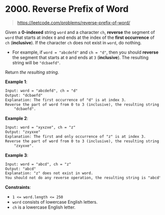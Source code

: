 # 2000. Reverse Prefix of Word

> <https://leetcode.com/problems/reverse-prefix-of-word/>

Given a **0-indexed** string `word` and a character `ch`, **reverse** the
segment of `word` that starts at index `0` and ends at the index of the
**first occurrence** of `ch` (**inclusive**). If the character `ch` does not
exist in `word`, do nothing.

- For example, if `word = "abcdefd"` and `ch = "d"`, then you should **reverse**
  the segment that starts at `0` and ends at `3` (**inclusive**). The resulting
  string will be `"dcbaefd"`.

Return *the resulting string*.

**Example 1**:

```txt
Input: word = "abcdefd", ch = "d"
Output: "dcbaefd"
Explanation: The first occurrence of "d" is at index 3. 
Reverse the part of word from 0 to 3 (inclusive), the resulting string is
    "dcbaefd".
```

**Example 2**:

```txt
Input: word = "xyxzxe", ch = "z"
Output: "zxyxxe"
Explanation: The first and only occurrence of "z" is at index 3.
Reverse the part of word from 0 to 3 (inclusive), the resulting string is
    "zxyxxe".
```

**Example 3**:

```txt
Input: word = "abcd", ch = "z"
Output: "abcd"
Explanation: "z" does not exist in word.
You should not do any reverse operation, the resulting string is "abcd".
```

**Constraints**:

- `1 <= word.length <= 250`
- `word` consists of lowercase English letters.
- `ch` is a lowercase English letter.
